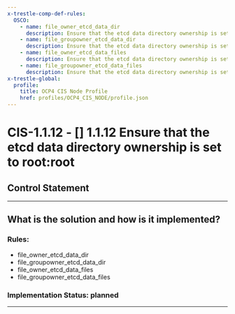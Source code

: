 ```yaml
---
x-trestle-comp-def-rules:
  OSCO:
    - name: file_owner_etcd_data_dir
      description: Ensure that the etcd data directory ownership is set to root:root
    - name: file_groupowner_etcd_data_dir
      description: Ensure that the etcd data directory ownership is set to root:root
    - name: file_owner_etcd_data_files
      description: Ensure that the etcd data directory ownership is set to root:root
    - name: file_groupowner_etcd_data_files
      description: Ensure that the etcd data directory ownership is set to root:root
x-trestle-global:
  profile:
    title: OCP4 CIS Node Profile
    href: profiles/OCP4_CIS_NODE/profile.json
---
```


# CIS-1.1.12 - \[\] 1.1.12 Ensure that the etcd data directory ownership is set to root:root

## Control Statement

______________________________________________________________________

## What is the solution and how is it implemented?

<!-- For implementation status enter one of: implemented, partial, planned, alternative, not-applicable -->

<!-- Note that the list of rules under ### Rules: is read-only and changes will not be captured after assembly to JSON -->

<!-- Add control implementation description here for control: CIS-1.1.12 -->

### Rules:

  - file_owner_etcd_data_dir
  - file_groupowner_etcd_data_dir
  - file_owner_etcd_data_files
  - file_groupowner_etcd_data_files

### Implementation Status: planned

______________________________________________________________________
